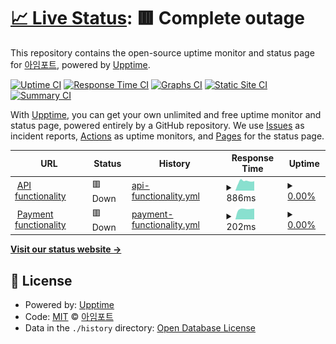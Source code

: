 # [📈 Live Status](https://health.iamport.kr): <!--live status--> **🟥 Complete outage**

This repository contains the open-source uptime monitor and status page for [아임포트](http://www.iamport.kr), powered by [Upptime](https://github.com/upptime/upptime).

[![Uptime CI](https://github.com/iamport/service-status/workflows/Uptime%20CI/badge.svg)](https://github.com/iamport/service-status/actions?query=workflow%3A%22Uptime+CI%22)
[![Response Time CI](https://github.com/iamport/service-status/workflows/Response%20Time%20CI/badge.svg)](https://github.com/iamport/service-status/actions?query=workflow%3A%22Response+Time+CI%22)
[![Graphs CI](https://github.com/iamport/service-status/workflows/Graphs%20CI/badge.svg)](https://github.com/iamport/service-status/actions?query=workflow%3A%22Graphs+CI%22)
[![Static Site CI](https://github.com/iamport/service-status/workflows/Static%20Site%20CI/badge.svg)](https://github.com/iamport/service-status/actions?query=workflow%3A%22Static+Site+CI%22)
[![Summary CI](https://github.com/iamport/service-status/workflows/Summary%20CI/badge.svg)](https://github.com/iamport/service-status/actions?query=workflow%3A%22Summary+CI%22)

With [Upptime](https://upptime.js.org), you can get your own unlimited and free uptime monitor and status page, powered entirely by a GitHub repository. We use [Issues](https://github.com/iamport/service-status/issues) as incident reports, [Actions](https://github.com/iamport/service-status/actions) as uptime monitors, and [Pages](https://health.iamport.kr) for the status page.

<!--start: status pages-->
<!-- This summary is generated by Upptime (https://github.com/upptime/upptime) -->
<!-- Do not edit this manually, your changes will be overwritten -->
<!-- prettier-ignore -->
| URL | Status | History | Response Time | Uptime |
| --- | ------ | ------- | ------------- | ------ |
| <img alt="" src="https://icons.duckduckgo.com/ip3/vital-signs.prod.iamport.co.ico" height="13"> [API functionality](https://vital-signs.prod.iamport.co/public/health/api) | 🟥 Down | [api-functionality.yml](https://github.com/iamport/service-status/commits/HEAD/history/api-functionality.yml) | <details><summary><img alt="Response time graph" src="./graphs/api-functionality/response-time-week.png" height="20"> 886ms</summary><br><a href="https://health.iamport.kr/history/api-functionality"><img alt="Response time 858" src="https://img.shields.io/endpoint?url=https%3A%2F%2Fraw.githubusercontent.com%2Fiamport%2Fservice-status%2FHEAD%2Fapi%2Fapi-functionality%2Fresponse-time.json"></a><br><a href="https://health.iamport.kr/history/api-functionality"><img alt="24-hour response time 892" src="https://img.shields.io/endpoint?url=https%3A%2F%2Fraw.githubusercontent.com%2Fiamport%2Fservice-status%2FHEAD%2Fapi%2Fapi-functionality%2Fresponse-time-day.json"></a><br><a href="https://health.iamport.kr/history/api-functionality"><img alt="7-day response time 886" src="https://img.shields.io/endpoint?url=https%3A%2F%2Fraw.githubusercontent.com%2Fiamport%2Fservice-status%2FHEAD%2Fapi%2Fapi-functionality%2Fresponse-time-week.json"></a><br><a href="https://health.iamport.kr/history/api-functionality"><img alt="30-day response time 828" src="https://img.shields.io/endpoint?url=https%3A%2F%2Fraw.githubusercontent.com%2Fiamport%2Fservice-status%2FHEAD%2Fapi%2Fapi-functionality%2Fresponse-time-month.json"></a><br><a href="https://health.iamport.kr/history/api-functionality"><img alt="1-year response time 853" src="https://img.shields.io/endpoint?url=https%3A%2F%2Fraw.githubusercontent.com%2Fiamport%2Fservice-status%2FHEAD%2Fapi%2Fapi-functionality%2Fresponse-time-year.json"></a></details> | <details><summary><a href="https://health.iamport.kr/history/api-functionality">0.00%</a></summary><a href="https://health.iamport.kr/history/api-functionality"><img alt="All-time uptime 67.21%" src="https://img.shields.io/endpoint?url=https%3A%2F%2Fraw.githubusercontent.com%2Fiamport%2Fservice-status%2FHEAD%2Fapi%2Fapi-functionality%2Fuptime.json"></a><br><a href="https://health.iamport.kr/history/api-functionality"><img alt="24-hour uptime 0.00%" src="https://img.shields.io/endpoint?url=https%3A%2F%2Fraw.githubusercontent.com%2Fiamport%2Fservice-status%2FHEAD%2Fapi%2Fapi-functionality%2Fuptime-day.json"></a><br><a href="https://health.iamport.kr/history/api-functionality"><img alt="7-day uptime 0.00%" src="https://img.shields.io/endpoint?url=https%3A%2F%2Fraw.githubusercontent.com%2Fiamport%2Fservice-status%2FHEAD%2Fapi%2Fapi-functionality%2Fuptime-week.json"></a><br><a href="https://health.iamport.kr/history/api-functionality"><img alt="30-day uptime 0.00%" src="https://img.shields.io/endpoint?url=https%3A%2F%2Fraw.githubusercontent.com%2Fiamport%2Fservice-status%2FHEAD%2Fapi%2Fapi-functionality%2Fuptime-month.json"></a><br><a href="https://health.iamport.kr/history/api-functionality"><img alt="1-year uptime 28.13%" src="https://img.shields.io/endpoint?url=https%3A%2F%2Fraw.githubusercontent.com%2Fiamport%2Fservice-status%2FHEAD%2Fapi%2Fapi-functionality%2Fuptime-year.json"></a></details>
| <img alt="" src="https://icons.duckduckgo.com/ip3/vital-signs.prod.iamport.co.ico" height="13"> [Payment functionality](https://vital-signs.prod.iamport.co/public/health/pay) | 🟥 Down | [payment-functionality.yml](https://github.com/iamport/service-status/commits/HEAD/history/payment-functionality.yml) | <details><summary><img alt="Response time graph" src="./graphs/payment-functionality/response-time-week.png" height="20"> 202ms</summary><br><a href="https://health.iamport.kr/history/payment-functionality"><img alt="Response time 180" src="https://img.shields.io/endpoint?url=https%3A%2F%2Fraw.githubusercontent.com%2Fiamport%2Fservice-status%2FHEAD%2Fapi%2Fpayment-functionality%2Fresponse-time.json"></a><br><a href="https://health.iamport.kr/history/payment-functionality"><img alt="24-hour response time 211" src="https://img.shields.io/endpoint?url=https%3A%2F%2Fraw.githubusercontent.com%2Fiamport%2Fservice-status%2FHEAD%2Fapi%2Fpayment-functionality%2Fresponse-time-day.json"></a><br><a href="https://health.iamport.kr/history/payment-functionality"><img alt="7-day response time 202" src="https://img.shields.io/endpoint?url=https%3A%2F%2Fraw.githubusercontent.com%2Fiamport%2Fservice-status%2FHEAD%2Fapi%2Fpayment-functionality%2Fresponse-time-week.json"></a><br><a href="https://health.iamport.kr/history/payment-functionality"><img alt="30-day response time 190" src="https://img.shields.io/endpoint?url=https%3A%2F%2Fraw.githubusercontent.com%2Fiamport%2Fservice-status%2FHEAD%2Fapi%2Fpayment-functionality%2Fresponse-time-month.json"></a><br><a href="https://health.iamport.kr/history/payment-functionality"><img alt="1-year response time 184" src="https://img.shields.io/endpoint?url=https%3A%2F%2Fraw.githubusercontent.com%2Fiamport%2Fservice-status%2FHEAD%2Fapi%2Fpayment-functionality%2Fresponse-time-year.json"></a></details> | <details><summary><a href="https://health.iamport.kr/history/payment-functionality">0.00%</a></summary><a href="https://health.iamport.kr/history/payment-functionality"><img alt="All-time uptime 67.22%" src="https://img.shields.io/endpoint?url=https%3A%2F%2Fraw.githubusercontent.com%2Fiamport%2Fservice-status%2FHEAD%2Fapi%2Fpayment-functionality%2Fuptime.json"></a><br><a href="https://health.iamport.kr/history/payment-functionality"><img alt="24-hour uptime 0.00%" src="https://img.shields.io/endpoint?url=https%3A%2F%2Fraw.githubusercontent.com%2Fiamport%2Fservice-status%2FHEAD%2Fapi%2Fpayment-functionality%2Fuptime-day.json"></a><br><a href="https://health.iamport.kr/history/payment-functionality"><img alt="7-day uptime 0.00%" src="https://img.shields.io/endpoint?url=https%3A%2F%2Fraw.githubusercontent.com%2Fiamport%2Fservice-status%2FHEAD%2Fapi%2Fpayment-functionality%2Fuptime-week.json"></a><br><a href="https://health.iamport.kr/history/payment-functionality"><img alt="30-day uptime 0.00%" src="https://img.shields.io/endpoint?url=https%3A%2F%2Fraw.githubusercontent.com%2Fiamport%2Fservice-status%2FHEAD%2Fapi%2Fpayment-functionality%2Fuptime-month.json"></a><br><a href="https://health.iamport.kr/history/payment-functionality"><img alt="1-year uptime 28.13%" src="https://img.shields.io/endpoint?url=https%3A%2F%2Fraw.githubusercontent.com%2Fiamport%2Fservice-status%2FHEAD%2Fapi%2Fpayment-functionality%2Fuptime-year.json"></a></details>

<!--end: status pages-->

[**Visit our status website →**](https://health.iamport.kr)

## 📄 License

- Powered by: [Upptime](https://github.com/upptime/upptime)
- Code: [MIT](./LICENSE) © [아임포트](http://www.iamport.kr)
- Data in the `./history` directory: [Open Database License](https://opendatacommons.org/licenses/odbl/1-0/)
